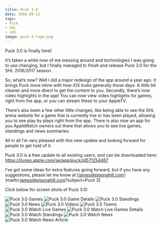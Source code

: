 ```yaml
---
title: Puck 3.0
date: 2016-09-12
tags:
- Puck
- SHL
- iOS
image: puck-3-logo.png
---
```


Puck 3.0 is finally here!

It’s taken a while now of me messing around and technologies I was going to use changing, but I finally managed to finish and release Puck 3.0 for the SHL 2016/2017 season.

So, what’s new? Well I did a major redesign of the app around a year ago. It brings Puck more inline with how iOS looks generally these days. A little bit cleaner and more direct to get the content to you. Secondly, there’s now video highlights in the app! You can now view video highlights for games, right from the app, or you can stream these to your AppleTV.

There’s also been a few other little changes, like being able to see the SHL arena website for a game that is currently live or has been played, allowing you to see play by plays right from the app. There is also now an app for you AppleWatch owners out there that allows you to see live games, standings and news summaries.

All in all I’m very pleased with this new update and looking forward for people to get hold of it.

Puck 3.0 is a free update to all existing users, and can be downloaded here:
<a href="https://itunes.apple.com/se/app/puck/id571254467">https://itunes.apple.com/se/app/puck/id571254467</a>

I’ve got some ideas for extra features going forward, but if you have any suggestions, please let me know at [james@pigonahill.com](mailto:james@pigonahill.com?subject=Puck 3).

Click below for screen shots of Puck 3.0!

<!-- READMORE -->

<div class="iOS-screen-shot">
    <img class="iOS-screen-shot" src="/assets/puck/3-0/iOS/Screen-Shot-1.png" alt="Puck 3.0 Games"/>
    <img class="iOS-screen-shot" src="/assets/puck/3-0/iOS/Screen-Shot-2.png" alt="Puck 3.0 Game Details"/>
    <img class="iOS-screen-shot" src="/assets/puck/3-0/iOS/Screen-Shot-3.png" alt="Puck 3.0 Standings"/>
    <img class="iOS-screen-shot" src="/assets/puck/3-0/iOS/Screen-Shot-4.png" alt="Puck 3.0 News"/>
    <img class="iOS-screen-shot" src="/assets/puck/3-0/iOS/Screen-Shot-5.png" alt="Puck 3.0 Videos"/>
    <img class="iOS-screen-shot" src="/assets/puck/3-0/iOS/Screen-Shot-6.png" alt="Puck 3.0 Teams"/>
</div>
<div class="watchOS-screen-shot">
    <img class="watchOS-screen-shot" src="/assets/puck/3-0/watchOS/Screen-Shot-1.png" alt="Puck 3.0 Watch Live Games"/>
    <img class="watchOS-screen-shot" src="/assets/puck/3-0/watchOS/Screen-Shot-2.png" alt="Puck 3.0 Watch Live Games Details"/>
    <img class="watchOS-screen-shot" src="/assets/puck/3-0/watchOS/Screen-Shot-3.png" alt="Puck 3.0 Watch Standings"/>
    <img class="watchOS-screen-shot" src="/assets/puck/3-0/watchOS/Screen-Shot-4.png" alt="Puck 3.0 Watch News"/>
    <img class="watchOS-screen-shot" src="/assets/puck/3-0/watchOS/Screen-Shot-5.png" alt="Puck 3.0 Watch News Article"/>
</div>
